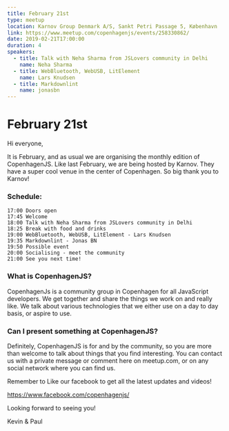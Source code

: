 ```yaml
---
title: February 21st
type: meetup
location: Karnov Group Denmark A/S, Sankt Petri Passage 5, København
link: https://www.meetup.com/copenhagenjs/events/258330862/
date: 2019-02-21T17:00:00
duration: 4
speakers:
  - title: Talk with Neha Sharma from JSLovers community in Delhi
    name: Neha Sharma
  - title: WebBluetooth, WebUSB, LitElement
    name: Lars Knudsen
  - title: Markdownlint
    name: jonasbn
---
```


# February 21st

Hi everyone,

It is February, and as usual we are organising the monthly edition of CopenhagenJS.
Like last February, we are being hosted by Karnov. They have a super cool venue in the center of Copenhagen. So big thank you to Karnov!

### Schedule:

    17:00 Doors open
    17:45 Welcome
    18:00 Talk with Neha Sharma from JSLovers community in Delhi
    18:25 Break with food and drinks
    19:00 WebBluetooth, WebUSB, LitElement - Lars Knudsen
    19:35 Markdownlint - Jonas BN
    19:50 Possible event
    20:00 Socialising - meet the community
    21:00 See you next time!

### What is CopenhagenJS?

CopenhagenJs is a community group in Copenhagen for all JavaScript developers. We get together and share the things we work on and really like. We talk about various technologies that we either use on a day to day basis, or aspire to use.

### Can I present something at CopenhagenJS?

Definitely, CopenhagenJS is for and by the community, so you are more than welcome to talk about things that you find interesting. You can contact us with a private message or comment here on meetup.com, or on any social network where you can find us.

Remember to Like our facebook to get all the latest updates and videos!

https://www.facebook.com/copenhagenjs/

Looking forward to seeing you!

Kevin & Paul
